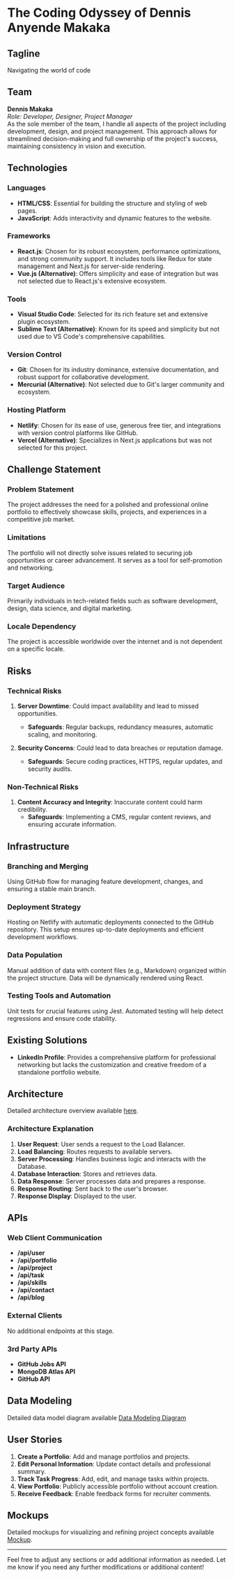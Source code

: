 # The Coding Odyssey of Dennis Anyende Makaka

## Tagline
Navigating the world of code

## Team
**Dennis Makaka**  
*Role: Developer, Designer, Project Manager*  
As the sole member of the team, I handle all aspects of the project including development, design, and project management. This approach allows for streamlined decision-making and full ownership of the project's success, maintaining consistency in vision and execution.

## Technologies

### Languages
- **HTML/CSS**: Essential for building the structure and styling of web pages.
- **JavaScript**: Adds interactivity and dynamic features to the website.

### Frameworks
- **React.js**: Chosen for its robust ecosystem, performance optimizations, and strong community support. It includes tools like Redux for state management and Next.js for server-side rendering.
- **Vue.js (Alternative)**: Offers simplicity and ease of integration but was not selected due to React.js's extensive ecosystem.

### Tools
- **Visual Studio Code**: Selected for its rich feature set and extensive plugin ecosystem.
- **Sublime Text (Alternative)**: Known for its speed and simplicity but not used due to VS Code's comprehensive capabilities.

### Version Control
- **Git**: Chosen for its industry dominance, extensive documentation, and robust support for collaborative development.
- **Mercurial (Alternative)**: Not selected due to Git's larger community and ecosystem.

### Hosting Platform
- **Netlify**: Chosen for its ease of use, generous free tier, and integrations with version control platforms like GitHub.
- **Vercel (Alternative)**: Specializes in Next.js applications but was not selected for this project.

## Challenge Statement

### Problem Statement
The project addresses the need for a polished and professional online portfolio to effectively showcase skills, projects, and experiences in a competitive job market.

### Limitations
The portfolio will not directly solve issues related to securing job opportunities or career advancement. It serves as a tool for self-promotion and networking.

### Target Audience
Primarily individuals in tech-related fields such as software development, design, data science, and digital marketing.

### Locale Dependency
The project is accessible worldwide over the internet and is not dependent on a specific locale.

## Risks

### Technical Risks
1. **Server Downtime**: Could impact availability and lead to missed opportunities.
   - **Safeguards**: Regular backups, redundancy measures, automatic scaling, and monitoring.

2. **Security Concerns**: Could lead to data breaches or reputation damage.
   - **Safeguards**: Secure coding practices, HTTPS, regular updates, and security audits.

### Non-Technical Risks
1. **Content Accuracy and Integrity**: Inaccurate content could harm credibility.
   - **Safeguards**: Implementing a CMS, regular content reviews, and ensuring accurate information.

## Infrastructure

### Branching and Merging
Using GitHub flow for managing feature development, changes, and ensuring a stable main branch.

### Deployment Strategy
Hosting on Netlify with automatic deployments connected to the GitHub repository. This setup ensures up-to-date deployments and efficient development workflows.

### Data Population
Manual addition of data with content files (e.g., Markdown) organized within the project structure. Data will be dynamically rendered using React.

### Testing Tools and Automation
Unit tests for crucial features using Jest. Automated testing will help detect regressions and ensure code stability.

## Existing Solutions
- **LinkedIn Profile**: Provides a comprehensive platform for professional networking but lacks the customization and creative freedom of a standalone portfolio website.

## Architecture
Detailed architecture overview available [here](https://drive.google.com/file/d/1eb3tmWVMO_nUYH4u5b89JgUUkmuqtwAD/view?usp=sharing).

### Architecture Explanation
1. **User Request**: User sends a request to the Load Balancer.
2. **Load Balancing**: Routes requests to available servers.
3. **Server Processing**: Handles business logic and interacts with the Database.
4. **Database Interaction**: Stores and retrieves data.
5. **Data Response**: Server processes data and prepares a response.
6. **Response Routing**: Sent back to the user's browser.
7. **Response Display**: Displayed to the user.

## APIs

### Web Client Communication
- **/api/user**
- **/api/portfolio**
- **/api/project**
- **/api/task**
- **/api/skills**
- **/api/contact**
- **/api/blog**

### External Clients
No additional endpoints at this stage.

### 3rd Party APIs
- **GitHub Jobs API**
- **MongoDB Atlas API**
- **GitHub API**

## Data Modeling
Detailed data model diagram available [Data Modeling Diagram](https://drive.google.com/file/d/1eb3tmWVMO_nUYH4u5b89JgUUkmuqtwAD/view?usp=sharing)

## User Stories

1. **Create a Portfolio**: Add and manage portfolios and projects.
2. **Edit Personal Information**: Update contact details and professional summary.
3. **Track Task Progress**: Add, edit, and manage tasks within projects.
4. **View Portfolio**: Publicly accessible portfolio without account creation.
5. **Receive Feedback**: Enable feedback forms for recruiter comments.

## Mockups
Detailed mockups for visualizing and refining project concepts available [Mockup](https://balsamiq.cloud/smchdzq/pynf17x).

---

Feel free to adjust any sections or add additional information as needed. Let me know if you need any further modifications or additional content!


